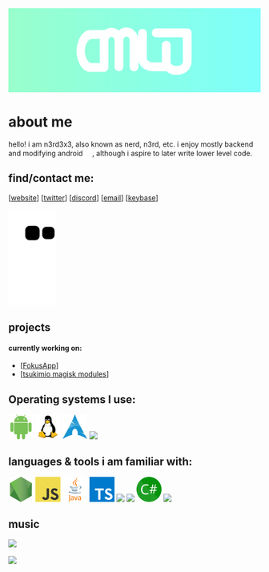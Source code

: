 <div align="center">
 <img width="1000" src="https://raw.githubusercontent.com/n3rd3x3/n3rd3x3/main/banner.svg">
</div>


# about me
hello! i am n3rd3x3, also known as nerd, n3rd, etc.
i enjoy mostly backend and modifying android <img src="https://user-images.githubusercontent.com/57784409/159374966-637abe65-2fbc-48e1-894b-7b6883e4a4bd.png" data-canonical-src="https://emojipedia-us.s3.dualstack.us-west-1.amazonaws.com/thumbs/120/microsoft/310/smiling-face-with-smiling-eyes_1f60a.png" width="15" height="15" />, although i aspire to later write lower level code.

## find/contact me:
[[website]] [[twitter]] [[discord]] [[email]] [[keybase]]

[website]: https://n3rd3x3.xyz
[twitter]: https://twitter.com/n3rd3x3
[discord]: https://discord.com/invite/CySU3s3
[email]: mailto:me@n3rd3x3.xyz
[keybase]: https://keybase.io/n3rd3x3

![snake animation](https://github.com/n3rd3x3/n3rd3x3/blob/output/github-contribution-grid-snake2.svg)

## projects

#### currently working on:
* [[FokusApp]]
* [[tsukimio magisk modules]]

[FokusApp]: https://github.com/FokusApp
[tsukimio magisk modules]: https://github.com/tsukimio

## Operating systems I use:

<a href="https://github.com/topics/android"><img height="50" src="https://raw.githubusercontent.com/github/explore/8baf984947f4d9c32006bd03fa4c51ff91aadf8d/topics/android/android.png"></a>
<a href="https://github.com/topics/linux"><img height="50" src="https://raw.githubusercontent.com/github/explore/80688e429a7d4ef2fca1e82350fe8e3517d3494d/topics/linux/linux.png"></a>
<a href="https://github.com/topics/arch"><img height="50" src="https://raw.githubusercontent.com/github/explore/7b8474be525e3f210d3c8d60a32beca4bfc2895b/topics/archlinux/archlinux.png"></a>
<a href="https://github.com/topics/debian"><img height="50" src="https://www.debian.org/logos/openlogo-nd.svg"></a>



## languages & tools i am familiar with:

<a href="https://github.com/topics/nodejs"><img height="50" src="https://raw.githubusercontent.com/github/explore/80688e429a7d4ef2fca1e82350fe8e3517d3494d/topics/nodejs/nodejs.png"></a>
<a href="https://github.com/topics/javascript"><img height="50" src="https://raw.githubusercontent.com/github/explore/80688e429a7d4ef2fca1e82350fe8e3517d3494d/topics/javascript/javascript.png"></a>
<a href="https://github.com/topics/java"><img height="50" src="https://raw.githubusercontent.com/github/explore/5b3600551e122a3277c2c5368af2ad5725ffa9a1/topics/java/java.png"></a>
<a href="https://github.com/topics/typescript"><img height="50" src="https://raw.githubusercontent.com/github/explore/80688e429a7d4ef2fca1e82350fe8e3517d3494d/topics/typescript/typescript.png"></a>
<a href="https://github.com/topics/mongodb"><img height="50" src="https://avatars.githubusercontent.com/u/45120?v=4"></a>
<a href="https://github.com/topics/nextjs"><img height="50" src="https://camo.githubusercontent.com/92ec9eb7eeab7db4f5919e3205918918c42e6772562afb4112a2909c1aaaa875/68747470733a2f2f6173736574732e76657263656c2e636f6d2f696d6167652f75706c6f61642f76313630373535343338352f7265706f7369746f726965732f6e6578742d6a732f6e6578742d6c6f676f2e706e67"></a>
<a href="https://github.com/topics/csharp"><img height="50" src="https://raw.githubusercontent.com/github/explore/80688e429a7d4ef2fca1e82350fe8e3517d3494d/topics/csharp/csharp.png"></a>
<a href="https://github.com/topics/git"><img height="50" src="https://avatars.githubusercontent.com/u/18133?v=4"></a>

## music

<a href="https://last.fm/user/n3rd3x3">
<img src="https://github-readme-lastfm.vercel.app/?username=n3rd3x3" width="450px">
  </a>
  
<!-- shhhh -->
![](https://hit.yhype.me/github/profile?user_id=57784409)
